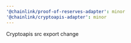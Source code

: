 ```yaml
---
'@chainlink/proof-of-reserves-adapter': minor
'@chainlink/cryptoapis-adapter': minor
---
```


Cryptoapis src export change
